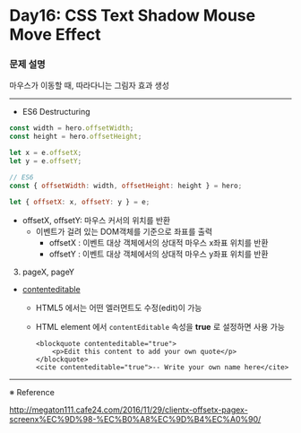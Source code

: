 # Day16: CSS Text Shadow Mouse Move Effect

### 문제 설명

마우스가 이동할 때, 따라다니는 그림자 효과 생성

---

- ES6 Destructuring

```javascript
const width = hero.offsetWidth;
const height = hero.offsetHeight;

let x = e.offsetX;
let y = e.offsetY;

// ES6
const { offsetWidth: width, offsetHeight: height } = hero;

let { offsetX: x, offsetY: y } = e;
```

- offsetX, offsetY: 마우스 커서의 위치를 반환
  - 이벤트가 걸려 있는 DOM객체를 기준으로 좌표를 출력
    - offsetX : 이벤트 대상 객체에서의 상대적 마우스 x좌표 위치를 반환
    - offsetY : 이벤트 대상 객체에서의 상대적 마우스 y좌표 위치를 반환

3. pageX, pageY

- [contenteditable](https://developer.mozilla.org/ko/docs/Web/Guide/HTML/Content_Editable)

  - HTML5 에서는 어떤 엘러먼트도 수정(edit)이 가능
  - HTML element 에서 `contentEditable` 속성을 **true** 로 설정하면 사용 가능

    ```
    <blockquote contenteditable="true">
        <p>Edit this content to add your own quote</p>
    </blockquote>
    <cite contenteditable="true">-- Write your own name here</cite>
    ```

---

※ Reference

http://megaton111.cafe24.com/2016/11/29/clientx-offsetx-pagex-screenx%EC%9D%98-%EC%B0%A8%EC%9D%B4%EC%A0%90/
